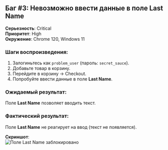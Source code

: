 ## Баг #3: Невозможно ввести данные в поле Last Name

**Серьезность**: Critical  
**Приоритет**: High  
**Окружение**: Chrome 120, Windows 11  

### Шаги воспроизведения:
1. Залогиньтесь как `problem_user` (пароль: `secret_sauce`).
2. Добавьте товар в корзину.
3. Перейдите в корзину → Checkout.
4. Попробуйте ввести данные в поле **Last Name**.

### Ожидаемый результат:
Поле **Last Name** позволяет вводить текст.

### Фактический результат:
Поле **Last Name** не реагирует на ввод (текст не появляется).

**Скриншот**:  
![Поле Last Name заблокировано](../5_Additional_Materials/Screenshots/bug3_last_name_blocked.png)